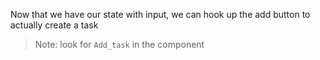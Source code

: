 Now that we have our state with input, we can hook up the add button to actually create a task

> Note: look for `Add_task` in the component
